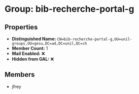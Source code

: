# Group: bib-recherche-portal-g

## Properties

- **Distinguished Name:** `CN=bib-recherche-portal-g,OU=unil-groups,OU=gesu,DC=ad,DC=unil,DC=ch`
- **Member Count:** 1
- **Mail Enabled:** ❌
- **Hidden from GAL:** ❌

## Members

- jfrey
